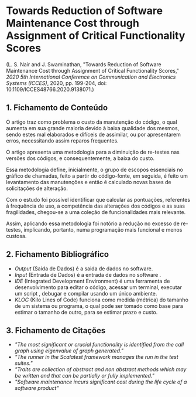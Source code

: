 # Towards Reduction of Software Maintenance Cost through Assignment of Critical Functionality Scores

 (L. S. Nair and J. Swaminathan, "Towards Reduction of Software Maintenance Cost through Assignment of Critical Functionality Scores," _2020 5th International Conference on Communication and Electronics Systems (ICCES)_, 2020, pp. 199-204, doi: 10.1109/ICCES48766.2020.9138071.)

## 1. Fichamento de Conteúdo

O artigo traz como problema o custo da manutenção do código, o qual aumenta em sua grande maioria devido à baixa qualidade dos mesmos, sendo estes mal elaborados e difíceis de assimilar, ou por apresentarem erros, necessitando assim reparos frequentes.

O artigo apresenta uma metodologia para a diminuição de re-testes nas versões dos códigos, e consequentemente, a baixa do custo. 

Essa metodologia define, inicialmente, o grupo de escopos essenciais no gráfico de chamadas, feito a partir do código-fonte, em seguida, é feito um levantamento das manutenções e então é calculado novas bases de solicitações de alteração. 

Com o estudo foi possível identificar que calcular as pontuações, referentes à frequência de uso, a competência das alterações dos códigos e as suas fragilidades, chegou-se a uma coleção de funcionalidades mais relevante. 

Assim, aplicando essa metodologia foi notório a redução no excesso de re-testes, implicando, portanto, numa programação mais funcional e menos custosa.

## 2. Fichamento Bibliográfico 

* _Output_ (Saída de Dados) é a saida de dados no software.
* _Input_ (Entrada de Dados) é a entrada de dados no software .
* _IDE_ (Integrated Development Environment) é uma ferramenta de desenvolvimento para editar o código, acessar um terminal, executar um script , debugar e compilar usando um único ambiente.
* _KLOC_ (Kilo Lines of Code) funciona como medida (métrica) do tamanho de um sistema ou programa, o qual pode ser tomado como base para estimar o tamanho de outro, para se estimar prazo e custo.

## 3. Fichamento de Citações 

* _"The most significant or crucial functionality is identified from the call graph using eigenvalue of graph generated."_
* _"The runner in the Scalatest framework manages the run in the test suites."_
* _"Traits are collection of abstract and non abstract methods which may be written and that can be partially or fully implemented."_
* _"Software maintenance incurs significant cost during the life cycle of a software product"_
